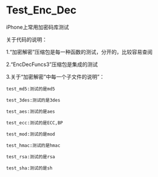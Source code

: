 # Test_Enc_Dec
iPhone上常用加密码库测试

关于代码的说明：

1.“加密解密”压缩包是每一种函数的测试，分开的，比较容易查阅

2.“EncDecFuncs3”压缩包是集成的测试

3.关于“加密解密”中每一个子文件的说明”：

	test_md5:测试的是md5
	
	test_3des:测试的是3des
	
	test_aes:测试的是aes
	
	test_ecc:测试的是ECC,BP
	
	test_mod:测试的是mod
	
	test_hmac:测试的是hmac
	
	test_rsa:测试的是rsa
	
	test_sha:测试的是sh
